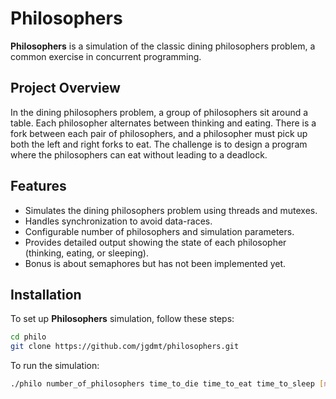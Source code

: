 # Philosophers

**Philosophers** is a simulation of the classic dining philosophers problem, a common exercise in concurrent programming.

## Project Overview

In the dining philosophers problem, a group of philosophers sit around a table. Each philosopher alternates between thinking and eating. There is a fork between each pair of philosophers, and a philosopher must pick up both the left and right forks to eat. The challenge is to design a program where the philosophers can eat without leading to a deadlock.

## Features

- Simulates the dining philosophers problem using threads and mutexes.
- Handles synchronization to avoid data-races.
- Configurable number of philosophers and simulation parameters.
- Provides detailed output showing the state of each philosopher (thinking, eating, or sleeping).
- Bonus is about semaphores but has not been implemented yet.

## Installation

To set up **Philosophers** simulation, follow these steps:

   ```bash
   cd philo
   git clone https://github.com/jgdmt/philosophers.git
   ```
To run the simulation:
  ```bash
  ./philo number_of_philosophers time_to_die time_to_eat time_to_sleep [number_of_times_each_philosopher_must_eat]
```
